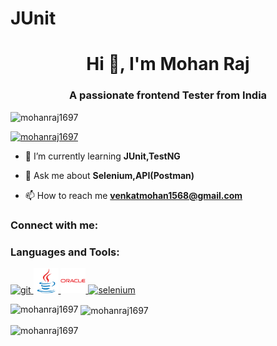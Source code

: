 # JUnit
<h1 align="center">Hi 👋, I'm Mohan Raj</h1>
<h3 align="center">A passionate frontend Tester from India</h3>

<p align="left"> <img src="https://komarev.com/ghpvc/?username=mohanraj1697&label=Profile%20views&color=0e75b6&style=flat" alt="mohanraj1697" /> </p>

<p align="left"> <a href="https://github.com/ryo-ma/github-profile-trophy"><img src="https://github-profile-trophy.vercel.app/?username=mohanraj1697" alt="mohanraj1697" /></a> </p>

- 🌱 I’m currently learning **JUnit,TestNG**

- 💬 Ask me about **Selenium,API(Postman)**

- 📫 How to reach me **venkatmohan1568@gmail.com**

<h3 align="left">Connect with me:</h3>
<p align="left">
</p>

<h3 align="left">Languages and Tools:</h3>
<p align="left"> <a href="https://git-scm.com/" target="_blank" rel="noreferrer"> <img src="https://www.vectorlogo.zone/logos/git-scm/git-scm-icon.svg" alt="git" width="40" height="40"/> </a> <a href="https://www.java.com" target="_blank" rel="noreferrer"> <img src="https://raw.githubusercontent.com/devicons/devicon/master/icons/java/java-original.svg" alt="java" width="40" height="40"/> </a> <a href="https://www.oracle.com/" target="_blank" rel="noreferrer"> <img src="https://raw.githubusercontent.com/devicons/devicon/master/icons/oracle/oracle-original.svg" alt="oracle" width="40" height="40"/> </a> <a href="https://www.selenium.dev" target="_blank" rel="noreferrer"> <img src="https://raw.githubusercontent.com/detain/svg-logos/780f25886640cef088af994181646db2f6b1a3f8/svg/selenium-logo.svg" alt="selenium" width="40" height="40"/> </a> </p>

<p><img align="left" src="https://github-readme-stats.vercel.app/api/top-langs?username=mohanraj1697&show_icons=true&locale=en&layout=compact" alt="mohanraj1697" /></p>

<p>&nbsp;<img align="center" src="https://github-readme-stats.vercel.app/api?username=mohanraj1697&show_icons=true&locale=en" alt="mohanraj1697" /></p>

<p><img align="center" src="https://github-readme-streak-stats.herokuapp.com/?user=mohanraj1697&" alt="mohanraj1697" /></p>
